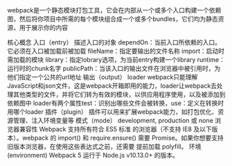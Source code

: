 webpack是一个静态模块打包工具，它会在内部从一个或多个入口构建一个依赖图，然后将你项目中所需的每个模块组合成一个或多个bundles，它们均为静态资源，用于展示你的内容

核心概念
入口（entry）
    描述入口的对象
        dependOn：当前入口所依赖的入口。它必须在入口被加载前被加载
        fileName：指定要输出的文件名称
        import：启动时需加载的模块
        library：指定lobrary选项，为当前entry构建一个library
        runtime：运行时的chunk名字
        publicPath：当该入口的输出文件在浏览器中被引用时，为他们指定一个公共的url地址
输出（output）
loader
    webpack只能理解JavaScript和json文件，这是webpack开箱即用的能力，loader让webpack去处理其他类型的文件，并将它们转为有效的模块，以供应用程序使用，以及被添加到依赖图中
    loader有两个属性test：识别出哪些文件会被转换，use：定义在转换时用哪个loader
插件（plugin）
    插件可以用来扩展webpack能力，如打包优化、资源管理、注入环境变量等
模式（mode）
    development, production 或 none
浏览器兼容性
    Webpack 支持所有符合 ES5 标准 的浏览器（不支持 IE8 及以下版本）。webpack 的 import() 和 require.ensure() 需要 Promise。如果你想要支持旧版本浏览器，在使用这些表达式之前，还需要 提前加载 polyfill。
环境(environment)
    Webpack 5 运行于 Node.js v10.13.0+ 的版本。
